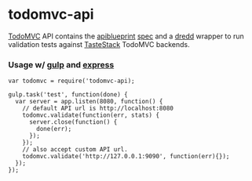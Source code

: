 todomvc-api
===========

[TodoMVC](//todomvc.com/) API contains the [apiblueprint](//apiblueprint.org/) [spec](todos.apib) and a [dredd](//github.com/apiaryio/dredd) wrapper to run validation tests against [TasteStack](//github.com/tastejs/TasteStack) TodoMVC backends.

### Usage w/ [gulp](//gulpjs.com) and [express](//expressjs.com)
```
var todomvc = require('todomvc-api);

gulp.task('test', function(done) {
  var server = app.listen(8080, function() {
    // default API url is http://localhost:8080       
    todomvc.validate(function(err, stats) {
      server.close(function() {
        done(err);
      });
    });
    // also accept custom API url.
    todomvc.validate('http://127.0.0.1:9090', function(err){});
  });
});
```